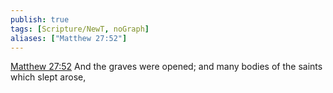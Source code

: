 ```yaml
---
publish: true
tags: [Scripture/NewT, noGraph]
aliases: ["Matthew 27:52"]
---
```

[Matthew 27:52](https://churchofjesuschrist.org/study/scriptures/nt/matt/27?lang=eng&id=p52#p52) And the graves were opened; and many bodies of the saints which slept arose,
